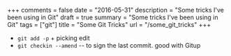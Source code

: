 +++
comments = false
date = "2016-05-31"
description = "Some tricks I've been using in Git"
draft = true
summary = "Some tricks I've been using in Git"
tags = ["git"]
title = "Some Git Tricks"
url = "/some_git_tricks"
+++

* `git add -p` + picking edit
* `git checkin --amend` -- to sign the last commit. good with Gitup
